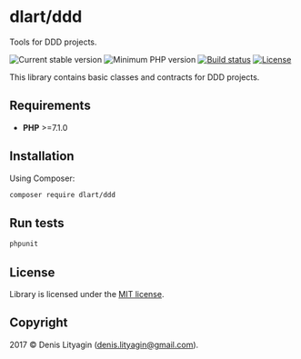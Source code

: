 # dlart/ddd

Tools for DDD projects.

![Current stable version](https://img.shields.io/badge/stable-1.0.0-green.svg?style=flat)
![Minimum PHP version](https://img.shields.io/badge/php->=7.1.0-7c8cbf.svg?style=flat)
[![Build status](https://travis-ci.org/dlart/ddd.svg?branch=master)](https://travis-ci.org/dlart/ddd)
[![License](https://img.shields.io/badge/license-MIT-blue.svg?style=flat)](https://opensource.org/licenses/MIT)

This library contains basic classes and contracts for DDD projects.

## Requirements

*  **PHP** >=7.1.0

## Installation

Using Composer:

```bash
composer require dlart/ddd
```

## Run tests

```bash
phpunit
```

## License

Library is licensed under the [MIT license](https://opensource.org/licenses/MIT).

## Copyright

2017 © Denis Lityagin ([denis.lityagin@gmail.com](mailto:denis.lityagin@gmail.com)).
